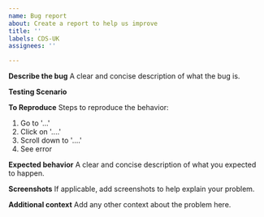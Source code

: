 ```yaml
---
name: Bug report
about: Create a report to help us improve
title: ''
labels: CDS-UK
assignees: ''

---
```


**Describe the bug**
A clear and concise description of what the bug is.

**Testing Scenario** 


**To Reproduce**
Steps to reproduce the behavior:
1. Go to '...'
2. Click on '....'
3. Scroll down to '....'
4. See error

**Expected behavior**
A clear and concise description of what you expected to happen.

**Screenshots**
If applicable, add screenshots to help explain your problem.

**Additional context**
Add any other context about the problem here.
